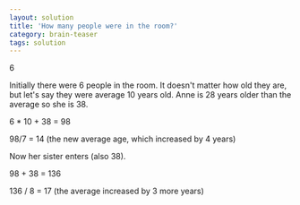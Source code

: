 ```yaml
---
layout: solution
title: 'How many people were in the room?'
category: brain-teaser
tags: solution
---
```


6

Initially there were 6 people in the room. It doesn't matter how old they are, but let's say they were average 10 years old. Anne is 28 years older than the average so she is 38.

6 \* 10 + 38 = 98

98/7 = 14 (the new average age, which increased by 4 years)

Now her sister enters (also 38).

98 + 38 = 136

136 / 8 = 17 (the average increased by 3 more years)

